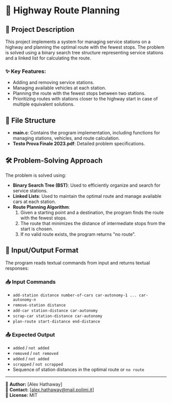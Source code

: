 # 🚗 Highway Route Planning 

## 📌 Project Description
This project implements a system for managing service stations on a highway and planning the optimal route with the fewest stops. The problem is solved using a binary search tree structure representing service stations and a linked list for calculating the route.

### ✨ Key Features:
- Adding and removing service stations.
- Managing available vehicles at each station.
- Planning the route with the fewest stops between two stations.
- Prioritizing routes with stations closer to the highway start in case of multiple equivalent solutions.

## 📂 File Structure
- **main.c**: Contains the program implementation, including functions for managing stations, vehicles, and route calculation.
- **Testo Prova Finale 2023.pdf**: Detailed problem specifications.

## 🛠️ Problem-Solving Approach
The problem is solved using:
- **Binary Search Tree (BST)**: Used to efficiently organize and search for service stations.
- **Linked Lists**: Used to maintain the optimal route and manage available cars at each station.
- **Route Planning Algorithm**:
  1. Given a starting point and a destination, the program finds the route with the fewest stops.
  2. The route that minimizes the distance of intermediate stops from the start is chosen.
  3. If no valid route exists, the program returns "no route".

## 📄 Input/Output Format
The program reads textual commands from input and returns textual responses:

### 📥 Input Commands
- `add-station distance number-of-cars car-autonomy-1 ... car-autonomy-n`
- `remove-station distance`
- `add-car station-distance car-autonomy`
- `scrap-car station-distance car-autonomy`
- `plan-route start-distance end-distance`

### 📤 Expected Output
- `added` / `not added`
- `removed` / `not removed`
- `added` / `not added`
- `scrapped` / `not scrapped`
- Sequence of station distances in the optimal route or `no route`

---
📌 **Author:** [Alex Hathaway]  
📧 **Contact:** [alex.hathaway@mail.polimi.it]  
📜 **License:** MIT

